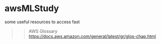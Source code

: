 # awsMLStudy
some useful resources to access fast

>> AWS Glossary
https://docs.aws.amazon.com/general/latest/gr/glos-chap.html
